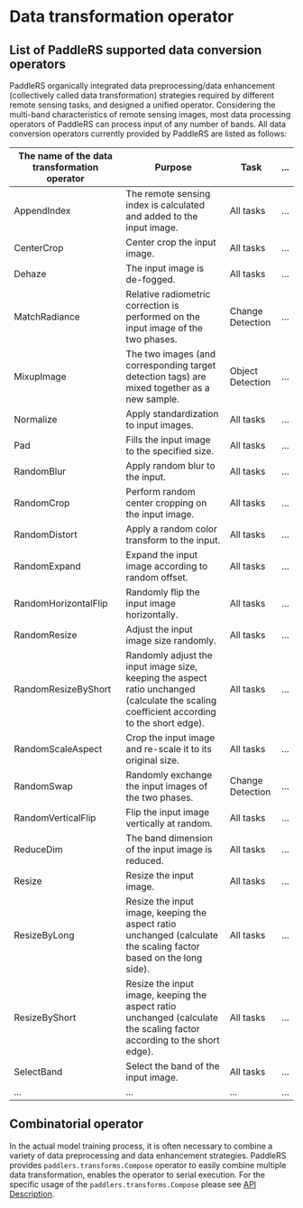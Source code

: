 # Data transformation operator

## List of PaddleRS supported data conversion operators

PaddleRS organically integrated data preprocessing/data enhancement (collectively called data transformation) strategies required by different remote sensing tasks, and designed a unified operator. Considering the multi-band characteristics of remote sensing images, most data processing operators of PaddleRS can process input of any number of bands. All data conversion operators currently provided by PaddleRS are listed as follows:

| The name of the data transformation operator | Purpose                                                     | Task     | ... |
| -------------------- | ------------------------------------------------- | -------- | ---- |
| AppendIndex          | The remote sensing index is calculated and added to the input image. | All tasks  | ... |  
| CenterCrop           | Center crop the input image. | All tasks | ... |
| Dehaze               | The input image is de-fogged. | All tasks | ... |
| MatchRadiance        | Relative radiometric correction is performed on the input image of the two phases. | Change Detection | ... |
| MixupImage           | The two images (and corresponding target detection tags) are mixed together as a new sample. | Object Detection | ... |
| Normalize            | Apply standardization to input images. | All tasks | ... |
| Pad                  | Fills the input image to the specified size. | All tasks | ... |
| RandomBlur           | Apply random blur to the input. | All tasks | ... |
| RandomCrop           | Perform random center cropping on the input image. | All tasks | ... |
| RandomDistort        | Apply a random color transform to the input. | All tasks | ... |
| RandomExpand         | Expand the input image according to random offset. | All tasks | ... |
| RandomHorizontalFlip | Randomly flip the input image horizontally. | All tasks | ... |
| RandomResize         | Adjust the input image size randomly. | All tasks | ... |
| RandomResizeByShort  | Randomly adjust the input image size, keeping the aspect ratio unchanged (calculate the scaling coefficient according to the short edge). | All tasks | ... |
| RandomScaleAspect    | Crop the input image and re-scale it to its original size. | All tasks | ... |
| RandomSwap           | Randomly exchange the input images of the two phases. | Change Detection | ... |
| RandomVerticalFlip   | Flip the input image vertically at random. | All tasks | ... |
| ReduceDim            | The band dimension of the input image is reduced. | All tasks | ... |
| Resize               | Resize the input image. | All tasks | ... |
| ResizeByLong         | Resize the input image, keeping the aspect ratio unchanged (calculate the scaling factor based on the long side). | All tasks | ... |
| ResizeByShort        | Resize the input image, keeping the aspect ratio unchanged (calculate the scaling factor according to the short edge). | All tasks | ... |
| SelectBand           | Select the band of the input image. | All tasks | ... |
| ...                  | ... | ... | ... |

## Combinatorial operator

In the actual model training process, it is often necessary to combine a variety of data preprocessing and data enhancement strategies. PaddleRS provides `paddlers.transforms.Compose` operator to easily combine multiple data transformation, enables the operator to serial execution. For the specific usage of the `paddlers.transforms.Compose` please see [API Description](https://github.com/PaddlePaddle/PaddleRS/blob/develop/docs/apis/data.md).
